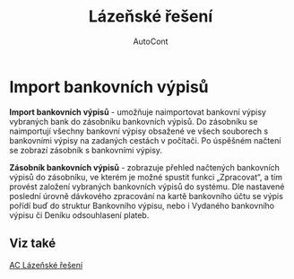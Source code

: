 ﻿---
    title: "Lázeňské řešení"
    author: AutoCont
    ms.date: 04/30/2018
    ms.topic: article
    ms.prod: dynamics-nav-2017
    ms.contentlocale: cs-cz
    ms.lasthandoff: 04/30/2018
---

# Import bankovních výpisů
**Import bankovních výpisů** - umožňuje naimportovat bankovní výpisy vybraných bank do zásobníku bankovních výpisů. Do zásobníku se naimportují všechny bankovní výpisy obsažené ve všech souborech s bankovními výpisy na zadaných cestách v počítači. Po úspěšném načtení se zobrazí zásobník s bankovními výpisy.


**Zásobník bankovních výpisů** - zobrazuje přehled načtených bankovních výpisů do zásobníku, ve kterém je možné spustit funkci „Zpracovat“, a tím provést založení vybraných bankovních výpisů do systému. Dle nastavené poslední úrovně dávkového zpracování na kartě bankovního účtu se výpis pořídí buď do struktur Bankovního výpisu, nebo i Vydaného bankovního výpisu či Deníku odsouhlasení plateb. 

## <a name="see-also"></a>Viz také
[AC Lázeňské řešení](ac-spa-solution.md)